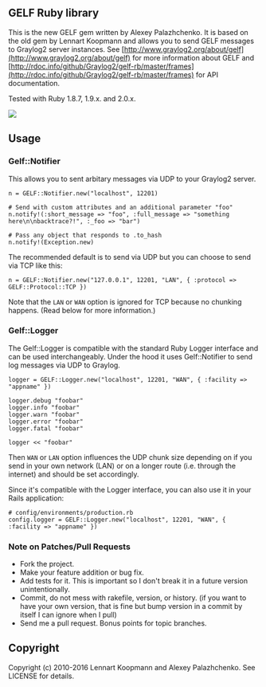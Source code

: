 ## GELF Ruby library

This is the new GELF gem written by Alexey Palazhchenko. It is based on the old gem by Lennart Koopmann and allows you to send GELF messages to Graylog2 server instances. See [http://www.graylog2.org/about/gelf](http://www.graylog2.org/about/gelf) for more information about GELF and [http://rdoc.info/github/Graylog2/gelf-rb/master/frames](http://rdoc.info/github/Graylog2/gelf-rb/master/frames) for API documentation.

Tested with Ruby 1.8.7, 1.9.x. and 2.0.x.

![](https://travis-ci.org/Graylog2/gelf-rb.png?branch=master)

## Usage
### Gelf::Notifier

This allows you to sent arbitary messages via UDP to your Graylog2 server.

    n = GELF::Notifier.new("localhost", 12201)

    # Send with custom attributes and an additional parameter "foo"
    n.notify!(:short_message => "foo", :full_message => "something here\n\nbacktrace?!", :_foo => "bar")

    # Pass any object that responds to .to_hash
    n.notify!(Exception.new)

The recommended default is to send via UDP but you can choose to send via TCP like this:

    n = GELF::Notifier.new("127.0.0.1", 12201, "LAN", { :protocol => GELF::Protocol::TCP })

Note that the `LAN` or `WAN` option is ignored for TCP because no chunking happens. (Read below for more information.)

### Gelf::Logger

The Gelf::Logger is compatible with the standard Ruby Logger interface and can be used interchangeably.
Under the hood it uses Gelf::Notifier to send log messages via UDP to Graylog.

    logger = GELF::Logger.new("localhost", 12201, "WAN", { :facility => "appname" })

    logger.debug "foobar"
    logger.info "foobar"
    logger.warn "foobar"
    logger.error "foobar"
    logger.fatal "foobar"

    logger << "foobar"

Then `WAN` or `LAN` option influences the UDP chunk size depending on if you send in your own
network (LAN) or on a longer route (i.e. through the internet) and should be set accordingly.

Since it's compatible with the Logger interface, you can also use it in your Rails application:

    # config/environments/production.rb
    config.logger = GELF::Logger.new("localhost", 12201, "WAN", { :facility => "appname" })

### Note on Patches/Pull Requests

* Fork the project.
* Make your feature addition or bug fix.
* Add tests for it. This is important so I don't break it in a future version unintentionally.
* Commit, do not mess with rakefile, version, or history.
  (if you want to have your own version, that is fine but bump version in a commit by itself I can ignore when I pull)
* Send me a pull request. Bonus points for topic branches.

## Copyright

Copyright (c) 2010-2016 Lennart Koopmann and Alexey Palazhchenko. See LICENSE for details.
